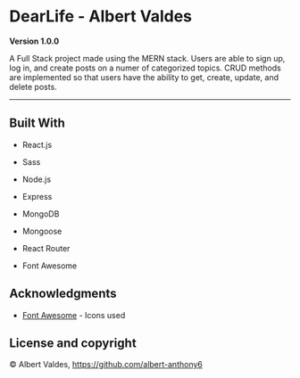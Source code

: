 # DearLife - Albert Valdes

**Version 1.0.0**

A Full Stack project made using the MERN stack. Users are able to sign up, log in, and create posts on a numer of categorized topics. CRUD methods are implemented so that users have the ability to get, create, update, and delete posts.

---

## Built With

- React.js

- Sass

- Node.js

- Express

- MongoDB

- Mongoose

- React Router

- Font Awesome

## Acknowledgments

- [Font Awesome](https://fontawesome.com/?from=io%2F) - Icons used

## License and copyright

© Albert Valdes, https://github.com/albert-anthony6